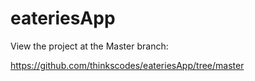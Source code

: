 # eateriesApp

View the project at the Master branch:

https://github.com/thinkscodes/eateriesApp/tree/master
